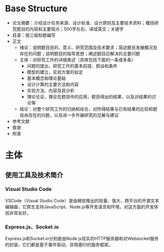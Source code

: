 # Base Structure

- 论文摘要：介绍设计任务来源、设计标准、设计原则及主要技术资料；概括研究题目的内容和主要观点；500字左右，译成英文；关键字
- 目录：按三级标题编写
- 正文
  - 绪论：说明题目目的、意义、研究范围及技术要求；简述题目发展概况及存在的问题；说明题目的指导思想；阐述题目应解决的主要问题
  - 主体：对研究工作的详细表述（具体包括下面的一条或多条）
    - 问题的提出，研究工作的基本前提、假设和条件
    - 模型的建立，实验方案的拟定
    - 基本概念和理论基础
    - 设计计算的主要方法和内容
    - 实验方法、内容及其分析
    - 理论论证，理论在题目中的应用，题目得出的结果，以及对结果的讨论等
  - 结论：对整个研究工作的归纳和综合，对所得结果与已有结果的比较和题目尚存在的问题，以及进一步开展研究的见解与建议
- 参考文献
- 致谢
- 附录


# 主体

## 使用工具及技术简介

### Visual Studio Code

VSCode（Visual Studio Code）是由微软推出的轻量、强大、跨平台的开源文本编辑器，它原生支持JavaScript、Node.js等开发语言和环境，对这方面的开发体验非常友好。

### Express.js、Socket.io

Express.js和Socket.io分别是由Node.js现实的HTTP服务器和对Websocket服务的封装，它们都是基于事件驱动、非阻塞IO的服务框架。